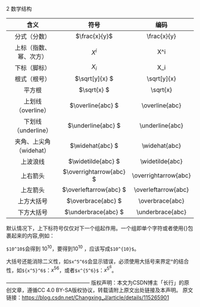 2 数学结构

|          含义           |          符号           |         编码         |
| :---------------------: | :---------------------: | :------------------: |
|      分式（分数）       |      $\frac{x}{y}$      |     \frac{x}{y}      |
| 上标（指数、幂、次方）  |          $X^i$          |         X^i          |
|      下标（脚标）       |          $X_i$          |         X_i          |
|      根式（根号）       |     $\sqrt[y]{x} $      |     \sqrt[y]{x}      |
|         平方根          |       $\sqrt{x} $       |       \sqrt{x}       |
|   上划线（overline）    |    $\overline{abc} $    |    \overline{abc}    |
|   下划线（underline）   |   $\underline{abc} $    |   \underline{abc}    |
| 夹角、上尖角（widehat） |    $\widehat{abc} $     |    \widehat{abc}     |
|        上波浪线         |   $\widetilde{abc} $    |   \widetilde{abc}    |
|        上右箭头         | $\overrightarrow{abc} $ | \overrightarrow{abc} |
|        上左箭头         | $\overleftarrow{abc} $  | \overleftarrow{abc}  |
|       上方大括号        |   $\overbrace{abc} $    |   \overbrace{abc}    |
|       下方大括号        |   $\underbrace{abc} $   |   \underbrace{abc}   |

默认情况下，上下标符号仅仅对下一个组起作用。一个组即单个字符或者使用{}包裹起来的内容,例如：

`$10^10$`会得到 $10^10$，要得到$10^{10}$ ，应该写成`$10^{10}$`。

大括号还能消除二义性，如`$x^5^6$`会显示错误，必须使用大括号来界定^的结合性，如`${x^5}^6$`：${x^5}^6$，或者`$x^{5^6}$`：$x^{5^6}$。

————————————————
版权声明：本文为CSDN博主「长行」的原创文章，遵循CC 4.0 BY-SA版权协议，转载请附上原文出处链接及本声明。
原文链接：https://blog.csdn.net/Changxing_J/article/details/115265901
